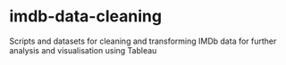 # imdb-data-cleaning
Scripts and datasets for cleaning and transforming IMDb data for further analysis and visualisation using Tableau

